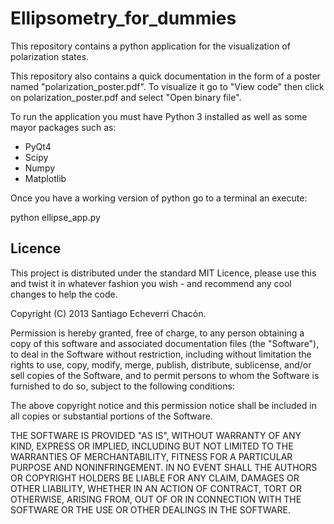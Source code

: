 Ellipsometry_for_dummies
========================

This repository contains a python application for the visualization of polarization states. 

This repository also contains a quick documentation in the form of a poster named "polarization_poster.pdf". 
To visualize it  go to "View code" then click on polarization_poster.pdf and select "Open binary file".

To run the application you must have Python 3 installed as well as some mayor packages such as:
* PyQt4
* Scipy
* Numpy
* Matplotlib

Once you have a working version of python go to a terminal an execute:

  python ellipse_app.py
  


Licence
-------

This project is distributed under the standard MIT Licence, please use this and twist it in whatever fashion you wish - and recommend any cool changes to help the code.

Copyright (C) 2013 Santiago Echeverri Chacón.

Permission is hereby granted, free of charge, to any person obtaining a copy of this software and associated documentation files (the "Software"), to deal in the Software without restriction, including without limitation the rights to use, copy, modify, merge, publish, distribute, sublicense, and/or sell copies of the Software, and to permit persons to whom the Software is furnished to do so, subject to the following conditions:

The above copyright notice and this permission notice shall be included in all copies or substantial portions of the Software.

THE SOFTWARE IS PROVIDED "AS IS", WITHOUT WARRANTY OF ANY KIND, EXPRESS OR IMPLIED, INCLUDING BUT NOT LIMITED TO THE WARRANTIES OF MERCHANTABILITY, FITNESS FOR A PARTICULAR PURPOSE AND NONINFRINGEMENT. IN NO EVENT SHALL THE AUTHORS OR COPYRIGHT HOLDERS BE LIABLE FOR ANY CLAIM, DAMAGES OR OTHER LIABILITY, WHETHER IN AN ACTION OF CONTRACT, TORT OR OTHERWISE, ARISING FROM, OUT OF OR IN CONNECTION WITH THE SOFTWARE OR THE USE OR OTHER DEALINGS IN THE SOFTWARE.
